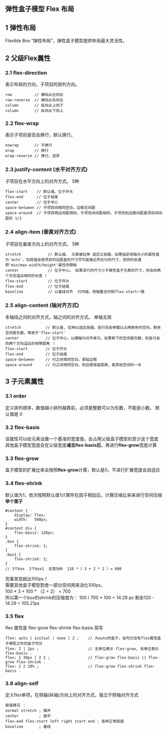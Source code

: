 ## 弹性盒子模型 Flex 布局

## 1 弹性布局
Flexible Box ”弹性布局”，弹性盒子模型提供布局最大灵活性。

## 2 父级Flex属性
### 2.1 flex-direction
表示布局的方向，子项目的排列方向。
```
row          // 横向从左向右
row-reverse  // 横向从右向左
column       // 纵向从上向下
column       // 纵向从下向上
```

### 2.2 flex-wrap
表示子项目是否会换行，默认换行。
```
nowrap       // 不换行
wrap         // 换行
wrap-reverse // 换行、逆序
```

### 2.3 justify-content (水平对齐方式)
子项目在水平方向上的对齐方式。 5种
```
flex-start	  // 默认值。位于开头
flex-end	  // 位于结尾
center	      // 位于中心
space-between // 子项目间相同空白，边框无间距
space-around  // 子项目两边间距相同，子项目间间距相同，子项目到边框间距是项目间间距的 1/2

```

### 2.4 align-item (垂直对齐方式)
子项目在垂直方向上的对齐方式。 5种
```
stretch	           // 默认值、 元素被拉伸 适应父容器，如果指定侧轴大小的属性值为'auto'，则其值会使项目的边距盒的尺寸尽可能接近所在行的尺寸，但同时会遵照'min/max-width/height'属性的限制
center	           // 位于中心。 如果该行的尺寸小于弹性盒子元素的尺寸，则会向两个方向溢出相同的长度 !
flex-start	       // 位于开头
flex-end	       // 位于结尾
baseline	       // 以基线对齐  行内轴，侧轴重合时和flex-start一致

```

### 2.5 align-content (轴对齐方式)
多轴线之间的对齐方式，轴之间的对齐方式。 单轴无效
```
stretch	          // 默认值, 拉伸以适应容器。各行将会伸展以占用剩余的空间，剩余空间是负数，等效于'flex-start'
center	          // 位于中心，以横轴为对齐单元，如果剩下的空间是负数，则各行会向两个方向溢出的相等距离 ！
flex-start	      // 位于开头
flex-end	      // 位于结尾
space-between	  // 行之间相同空白，紧贴边框
space-around      // 行之间相同空白，到边框保留距离，是其他空间的一半
```

## 3 子元素属性

### 3.1 order
定义排列顺序，数值越小排列越靠前，必须是整数可以为负数，不能是小数。 默认值是 0 <br />

### 3.2 flex-basis
该属性可以给元素设置一个基准的宽度值，会占用父级盒子模型的至少这个宽度 <br />
其他盒子模型宽度会在父级宽度**减去flex-basis后**，再进行**flex-grow**宽度计算 <br />

### 3.3 flex-grow 
盒子模型的扩展比率会按照**flex-grow**计算，默认是0，不进行扩展宽度会自适应 <br />

### 3.4 flex-shrink
默认值为1，依次按照默认值1计算所在因子相加后，计算压缩比率来进行空间压缩 <br />
**举个栗子**
```
#content {
    display: flex;
    width:   500px;
}
#content div {
    flex-basis: 120px;
}
.box {
    flex-shrink: 1;
}
.box1 {
    flex-shrink: 2;
}
// 3个box  2个box1  总宽500  120 *（ 3 + 2 * 2 ）= 600
```
完事发现超出100px！ <br />
需要其他盒子模型割舍一部分空间用来消化100px。 <br />
100 * 3 + 100 * （2 + 2） = 700  <br />
所以第一个box的shrink的压缩值为： 100 / 700 * 100 = 14.29 px  剩余120 - 14.29 = 105.21px <br />

### 3.5 flex
flex 属性是 flex-grow flex-shrink flex-basis 简写 <br />
```
flex: auto | initial | none | 2 ;    // 为auto的盒子，会均分没有flex属性盒子模型之外的盒子均分
flex: 2 | 2px ;                      // 无单位表示 flex-grow, 有单位表示 flex-basis .
flex: 1 30px | 2 2 ;                 // flex-grow flex-basis || flex-grow flex-shrink .
flex: 2 2 20% ;                      // flex-grow flex-shrink flex-basis .

```

### 3.6 align-self
定义flex单项，在侧轴(纵轴)方向上的对齐方式，独立于侧轴对齐方式 <br />
```
取值情况 ：
normal stretch ; 撑开
center         ; 居中
flex-end flex-start left right start end ; 各种正常取值
baseline       ; 基线
```
